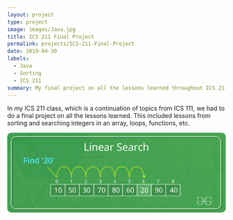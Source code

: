```yaml
---
layout: project
type: project
image: images/Java.jpg
title: ICS 211 Final Project
permalink: projects/ICS-211-Final-Project
date: 2019-04-30
labels:
  - Java
  - Sorting
  - ICS 211
summary: My final project on all the lessons learned throughout ICS 211.
---
```

In my ICS 211 class, which is a continuation of topics from ICS 111, we had to do a final project on all the lessons learned. This included lessons from sorting and searching integers in an array, loops, functions, etc. 

<img class="ui medium centered image" src="../images/Linear-Search.png">



